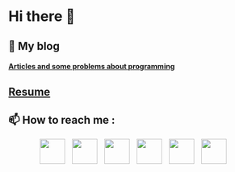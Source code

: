 # Hi there 👋

<div> 
  <!-- My Blog section -->
  <h2> 📝 My blog </h2> 
  <h4> <a href="https://sultanzadehh.blogspot.com/">Articles and some problems about programming</a> </h4>
  
  <!-- Resume section -->
  <h2> <a href="https://resume.io/r/dTC4sLjTH">Resume</a> </h2>
  
  <!-- How to reach me section -->
  <h2> 📫 How to reach me : </h2>
  <p align="center">
    <a style="text-decoration: none; padding-right: 10px;" href="https://www.facebook.com/hamidsultanzadeh/"> 
      <img width="50" height="50" src="https://github.com/hamidsultanzadeh/hamidsultanzadeh/blob/master/files/facebook.svg">
    </a>
    <a style="text-decoration: none; padding-right: 10px;" href="https://www.instagram.com/hamidsultanzadeh/"> 
      <img width="50" height="50" src="https://github.com/hamidsultanzadeh/hamidsultanzadeh/blob/master/files/instagram.svg">
    </a>
    <a style="text-decoration: none; padding-right: 10px;" href="https://www.linkedin.com/in/hamidsultanzadeh/"> 
      <img width="50" height="50" src="https://github.com/hamidsultanzadeh/hamidsultanzadeh/blob/master/files/linkedin.svg">
    </a>
    <a style="text-decoration: none; padding-right: 10px;" href="https://twitter.com/sultanzadehh"> 
      <img width="50" height="50" src="https://github.com/hamidsultanzadeh/hamidsultanzadeh/blob/master/files/twitter.svg">
    </a>
    <a style="text-decoration: none; padding-right: 10px;" href="https://t.me/hamidsultanzadeh"> 
      <img width="50" height="50" src="https://github.com/hamidsultanzadeh/hamidsultanzadeh/blob/master/files/telegram.svg">
    </a>
    <a style="text-decoration: none; padding-right: 10px;" href="mailto: hamid.sultanzadeh@gmail.com"> 
      <img width="50" height="50" src="https://github.com/hamidsultanzadeh/hamidsultanzadeh/blob/master/files/gmail.svg">
    </a>
  </p>
</div>


<!--
**hamidsultanzadeh/hamidsultanzadeh** is a ✨ _special_ ✨ repository because its `README.md` (this file) appears on your GitHub profile.

Here are some ideas to get you started:

- 🔭 I’m currently working on ...
- 🌱 I’m currently learning ...
- 👯 I’m looking to collaborate on ...
- 🤔 I’m looking for help with ...
- 💬 Ask me about ...
- 📫 How to reach me: ...
- 😄 Pronouns: ...
- ⚡ Fun fact: ...
-->
